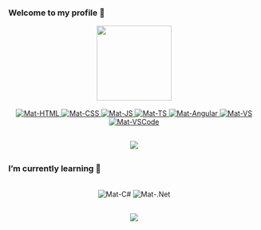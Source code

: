 ### Welcome to my profile 👋

<div align="center">
  <a href="https://github.com/FelippeBritto">
  <img height="150em" src="https://github-readme-stats.vercel.app/api/top-langs/?username=FelippeBritto&layout=compact&langs_count=7&theme=dracula"/>
</div>
 
<div align="center" height="40" width="60"><br>
  <img alt="Mat-HTML" src="https://img.shields.io/badge/HTML5-E34F26?style=for-the-badge&logo=html5&logoColor=white">
  <img alt="Mat-CSS" src="https://img.shields.io/badge/CSS3-1572B6?style=for-the-badge&logo=css3&logoColor=white">
  <img alt="Mat-JS" src="https://img.shields.io/badge/JavaScript-F7DF1E?style=for-the-badge&logo=javascript&logoColor=black">
  <img alt="Mat-TS" src="https://img.shields.io/badge/TypeScript-1572B6?style=for-the-badge&logo=typescript&logoColor=white">
  <img alt="Mat-Angular" src="https://img.shields.io/badge/Angular-A61916?style=for-the-badge&logo=angular&logoColor=white">
  <img alt="Mat-VS" src="https://img.shields.io/badge/Visual_Studio-5C2D91?style=for-the-badge&logo=visual%20studio&logoColor=white">
  <img alt="Mat-VSCode" src="https://img.shields.io/badge/Visual_Studio_Code-0078D4?style=for-the-badge&logo=visual%20studio%20code&logoColor=white">
</div>
  
  ##
  
<div align="center">
  <a href="https://www.linkedin.com/in/matheus-brito-862722174/" target="_blank"><img src="https://img.shields.io/badge/LinkedIn-0077B5?style=for-the-badge&logo=linkedin&logoColor=white" target="_blank"></a>
</div>
  
  ##
  
### I’m currently learning 🌱
  <div align="center" height="40" width="60"><br>
    <img alt="Mat-C#" src="https://img.shields.io/badge/C%23-239120?style=for-the-badge&logo=c-sharp&logoColor=white">
    <img alt="Mat-.Net" src="https://img.shields.io/badge/.NET-5C2D91?style=for-the-badge&logo=.net&logoColor=white">
  </div>
  
  ##
  <div align="center">
   <img src="https://media.giphy.com/media/o0vwzuFwCGAFO/giphy.gif" target="_blank">
</div>
